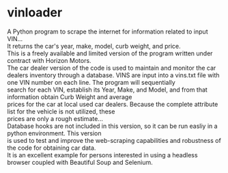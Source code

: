 # vinloader
A Python program to scrape the internet for information related to input VIN...<br>
It returns the car's year, make, model, curb weight, and price.<br>
This is a freely available and limited version of the program written under contract with Horizon Motors.<br>
The car dealer version of the code is used to maintain and monitor the car dealers inventory
through a database.  VINS are input into a vins.txt file with one VIN number on each line.  The program will sequentially<br>
search for each VIN, establish its Year, Make, and Model, and from that information obtain Curb Weight and average<br>
prices for the car at local used car dealers.  Because the complete attribute list for the vehicle is not utilized, these<br>
prices are only a rough estimate...<br>
Database hooks are not included in this version, so it can be run easliy in a python environment.  This version<br>
is used to test and improve the web-scraping capabilities and robustness of the code for obtaining car data.<br>
It is an excellent example for persons interested in using a headless browser coupled with Beautiful Soup and Selenium.
